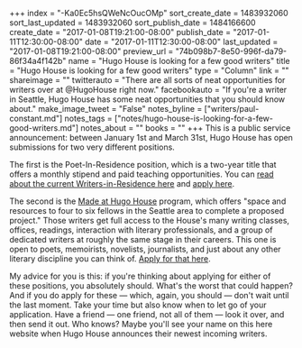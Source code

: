 +++
index = "-Ka0Ec5hsQWeNcOucOMp"
sort_create_date = 1483932060
sort_last_updated = 1483932060
sort_publish_date = 1484166600
create_date = "2017-01-08T19:21:00-08:00"
publish_date = "2017-01-11T12:30:00-08:00"
date = "2017-01-11T12:30:00-08:00"
last_updated = "2017-01-08T19:21:00-08:00"
preview_url = "74b098b7-8e50-996f-da79-86f34a4f142b"
name = "Hugo House is looking for a few good writers"
title = "Hugo House is looking for a few good writers"
type = "Column"
link = ""
shareimage = ""
twitterauto = "There are all sorts of neat opportunities for writers over at @HugoHouse right now."
facebookauto = "If you're a writer in Seattle, Hugo House has some neat opportunities that you should know about."
make_image_tweet = "False"
notes_byline = ["writers/paul-constant.md"]
notes_tags = ["notes/hugo-house-is-looking-for-a-few-good-writers.md"]
notes_about = ""
books = ""
+++
This is a public service announcement: between January 1st and March 31st, Hugo House has open submissions for two very different positions.

The first is the Poet-In-Residence position, which is a two-year title that offers a monthly stipend and paid teaching opportunities. You can [read about the current Writers-in-Residence here](https://hugohouse.org/get-involved/writers-in-residence/) and [apply here](https://hugohouse.submittable.com/submit/28902/hugo-house-writer-in-residence-application).

The second is the [Made at Hugo House](https://hugohouse.org/get-involved/made-hugo-house/) program, which offers "space and resources to four to six fellows in the Seattle area to complete a proposed project." Those writers get full access to the House's many writing classes, offices, readings, interaction with literary professionals, and a group of dedicated writers at roughly the same stage in their careers. This one is open to poets, memoirists, novelists, journalists, and just about any other literary discipline you can think of. [Apply for that here](https://hugohouse.submittable.com/submit/28696/made-at-hugo-house-fellowship-application).

My advice for you is this: if you're thinking about applying for either of these positions, you absolutely should. What's the worst that could happen? And if you do apply for these — which, again, you should — don't wait until the last moment. Take your time but also know when to let go of your application. Have a friend — one friend, not all of them — look it over, and then send it out. Who knows? Maybe you'll see your name on this here website when Hugo House announces their newest incoming writers.